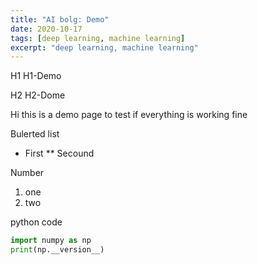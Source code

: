```yaml
---
title: "AI bolg: Demo"
date: 2020-10-17
tags: [deep learning, machine learning]
excerpt: "deep learning, machine learning"
---
```


H1 H1-Demo

H2 H2-Dome

Hi this is a demo page to test if everything is working fine

Bulerted list 

* First
** Secound

Number 
1. one
2. two

python code 

```python
import numpy as np
print(np.__version__)

```